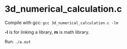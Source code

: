 
# 3d_numerical_calculation.c
Compile with gcc:
`gcc 3d_numerical_calculation.c -lm`

**-l** is for linking a library, **m** is math library.

Run:
`./a.out`